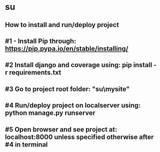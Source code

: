 # su
How to install and run/deploy project
-------------------------------------
#1 - Install Pip through:
            https://pip.pypa.io/en/stable/installing/
-------------------------------------
#2 Install django and coverage using:
            pip install -r requirements.txt
-------------------------------------
#3 Go to project root folder:
            "su\mysite"
-------------------------------------
#4 Run/deploy project on localserver using:
            python manage.py runserver
-------------------------------------
#5 Open browser and see project at:
            localhost:8000
unless specified otherwise after #4 in terminal
--------------------------------------
